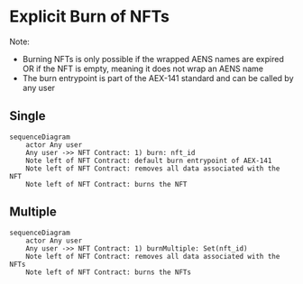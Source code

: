 # Explicit Burn of NFTs

Note:

- Burning NFTs is only possible if the wrapped AENS names are expired OR if the NFT is empty, meaning it does not wrap an AENS name
- The burn entrypoint is part of the AEX-141 standard and can be called by any user

## Single

```mermaid
sequenceDiagram
    actor Any user
    Any user ->> NFT Contract: 1) burn: nft_id
    Note left of NFT Contract: default burn entrypoint of AEX-141
    Note left of NFT Contract: removes all data associated with the NFT
    Note left of NFT Contract: burns the NFT
```

## Multiple

```mermaid
sequenceDiagram
    actor Any user
    Any user ->> NFT Contract: 1) burnMultiple: Set(nft_id)
    Note left of NFT Contract: removes all data associated with the NFTs
    Note left of NFT Contract: burns the NFTs
```
